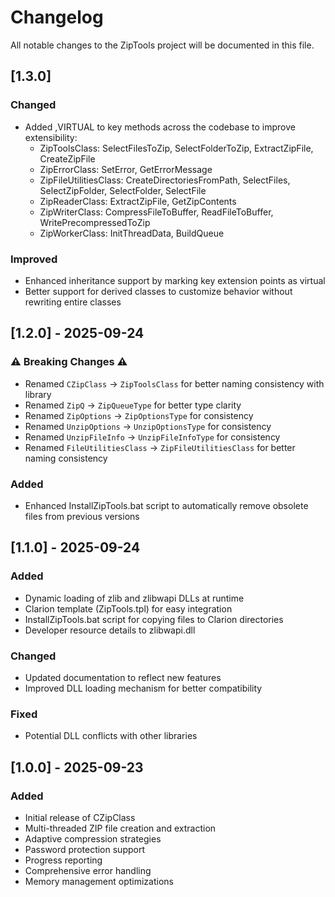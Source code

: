 # Changelog

All notable changes to the ZipTools project will be documented in this file.

## [1.3.0]

### Changed
- Added ,VIRTUAL to key methods across the codebase to improve extensibility:
  - ZipToolsClass: SelectFilesToZip, SelectFolderToZip, ExtractZipFile, CreateZipFile
  - ZipErrorClass: SetError, GetErrorMessage
  - ZipFileUtilitiesClass: CreateDirectoriesFromPath, SelectFiles, SelectZipFolder, SelectFolder, SelectFile
  - ZipReaderClass: ExtractZipFile, GetZipContents
  - ZipWriterClass: CompressFileToBuffer, ReadFileToBuffer, WritePrecompressedToZip
  - ZipWorkerClass: InitThreadData, BuildQueue

### Improved
- Enhanced inheritance support by marking key extension points as virtual
- Better support for derived classes to customize behavior without rewriting entire classes

## [1.2.0] - 2025-09-24

### ⚠️ Breaking Changes ⚠️
- Renamed `CZipClass` → `ZipToolsClass` for better naming consistency with library
- Renamed `ZipQ` → `ZipQueueType` for better type clarity
- Renamed `ZipOptions` → `ZipOptionsType` for consistency
- Renamed `UnzipOptions` → `UnzipOptionsType` for consistency
- Renamed `UnzipFileInfo` → `UnzipFileInfoType` for consistency
- Renamed `FileUtilitiesClass` → `ZipFileUtilitiesClass` for better naming consistency

### Added
- Enhanced InstallZipTools.bat script to automatically remove obsolete files from previous versions

## [1.1.0] - 2025-09-24

### Added
- Dynamic loading of zlib and zlibwapi DLLs at runtime
- Clarion template (ZipTools.tpl) for easy integration
- InstallZipTools.bat script for copying files to Clarion directories
- Developer resource details to zlibwapi.dll

### Changed
- Updated documentation to reflect new features
- Improved DLL loading mechanism for better compatibility

### Fixed
- Potential DLL conflicts with other libraries

## [1.0.0] - 2025-09-23

### Added
- Initial release of CZipClass
- Multi-threaded ZIP file creation and extraction
- Adaptive compression strategies
- Password protection support
- Progress reporting
- Comprehensive error handling
- Memory management optimizations